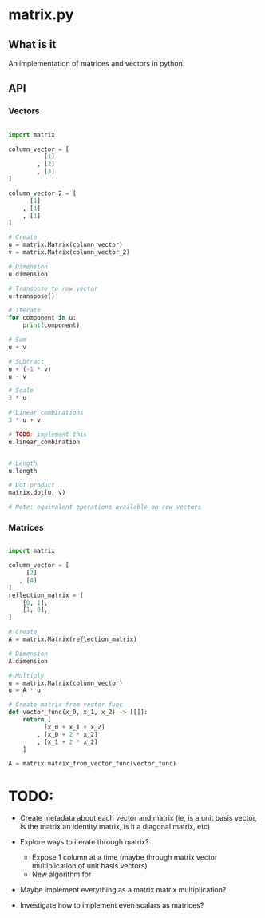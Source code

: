 # matrix.py

## What is it

An implementation of matrices and vectors in python. 

## API

### Vectors

```python

import matrix

column_vector = [
          [1]
        , [2]
        , [3]
]

column_vector_2 = [
      [1]
    , [1]
    , [1]
]

# Create
u = matrix.Matrix(column_vector)
v = matrix.Matrix(column_vector_2)

# Dimension
u.dimension

# Transpose to row vector
u.transpose()

# Iterate
for component in u:
    print(component)

# Sum 
u + v 

# Subtract
u + (-1 * v)
u - v 

# Scale
3 * u 

# Linear combinations
3 * u + v 

# TODO: implement this 
u.linear_combination


# Length
u.length

# Dot product
matrix.dot(u, v)

# Note: equivalent operations available on row vectors

```

### Matrices

```python

import matrix

column_vector = [
     [2]
   , [4]
]
reflection_matrix = [
    [0, 1],
    [1, 0],
]

# Create
A = matrix.Matrix(reflection_matrix)

# Dimension
A.dimension

# Multiply
u = matrix.Matrix(column_vector)
u = A * u

# Create matrix from vector func
def vector_func(x_0, x_1, x_2) -> [[]]:
    return [
          [x_0 + x_1 + x_2]
        , [x_0 + 2 * x_2]
        , [x_1 + 2 * x_2]
    ]

A = matrix.matrix_from_vector_func(vector_func)

```

# TODO:

- Create metadata about each vector and matrix (ie, is a unit basis vector, is the matrix an identity matrix, is it a diagonal matrix, etc)

- Explore ways to iterate through matrix?
    - Expose 1 column at a time (maybe through matrix vector multiplication of unit basis vectors)
    - New algorithm for
  
- Maybe implement everything as a matrix matrix multiplication?
- Investigate how to implement even scalars as matrices?